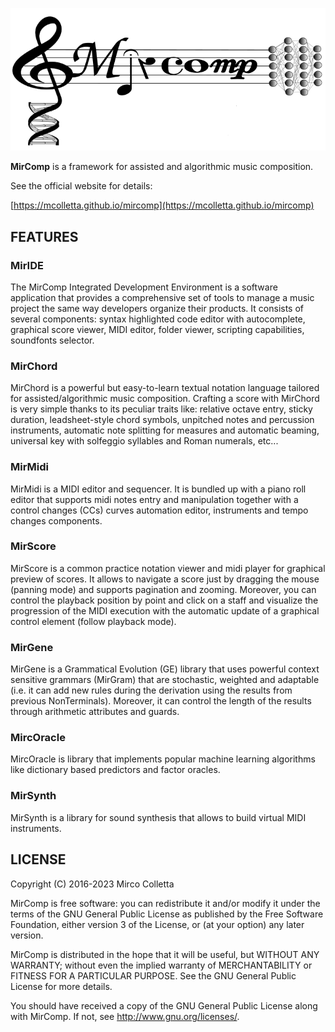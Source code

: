 ![MirComp Logo](/docs/assets/images/logo.png)


**MirComp** is a framework for assisted and algorithmic music composition.


See the official website for details:

[https://mcolletta.github.io/mircomp](https://mcolletta.github.io/mircomp)


## FEATURES


### MirIDE

The MirComp Integrated Development Environment is a software application that provides a comprehensive set of tools to manage a music project the same way developers organize their products.
It consists of several components: syntax highlighted code editor with autocomplete, graphical score viewer, MIDI editor, folder viewer, scripting capabilities, soundfonts selector.


### MirChord

MirChord is a powerful but easy-to-learn textual notation language tailored for assisted/algorithmic music composition.
Crafting a score with MirChord is very simple thanks to its peculiar traits like: relative octave entry, sticky duration, leadsheet-style chord symbols, unpitched notes and percussion instruments, automatic note splitting for measures and automatic beaming, universal key with solfeggio syllables and Roman numerals, etc...


### MirMidi

MirMidi is a MIDI editor and sequencer. It is bundled up with a piano roll editor that supports midi notes entry and manipulation together with a control changes (CCs) curves automation editor, instruments and tempo changes components.


### MirScore

MirScore is a common practice notation viewer and midi player for graphical preview of scores. It allows to navigate a score just by dragging the mouse (panning mode) and supports pagination and zooming. Moreover, you can control the playback position by point and click on a staff and visualize the progression of the MIDI execution with the automatic update of a graphical control element (follow playback mode).


### MirGene

MirGene is a Grammatical Evolution (GE) library that uses powerful context sensitive grammars (MirGram) that are stochastic, weighted and adaptable (i.e. it can add new rules during the derivation using the results from previous NonTerminals).
Moreover, it can control the length of the results through arithmetic attributes and guards.


### MircOracle

MircOracle is library that implements popular machine learning algorithms like dictionary based predictors and factor oracles.


### MirSynth

MirSynth is a library for sound synthesis that allows to build virtual MIDI instruments.



## LICENSE

Copyright (C) 2016-2023 Mirco Colletta

MirComp is free software: you can redistribute it and/or modify
it under the terms of the GNU General Public License as published by
the Free Software Foundation, either version 3 of the License, or
(at your option) any later version.

MirComp is distributed in the hope that it will be useful,
but WITHOUT ANY WARRANTY; without even the implied warranty of
MERCHANTABILITY or FITNESS FOR A PARTICULAR PURPOSE.  See the
GNU General Public License for more details.

You should have received a copy of the GNU General Public License
along with MirComp.  If not, see <http://www.gnu.org/licenses/>.